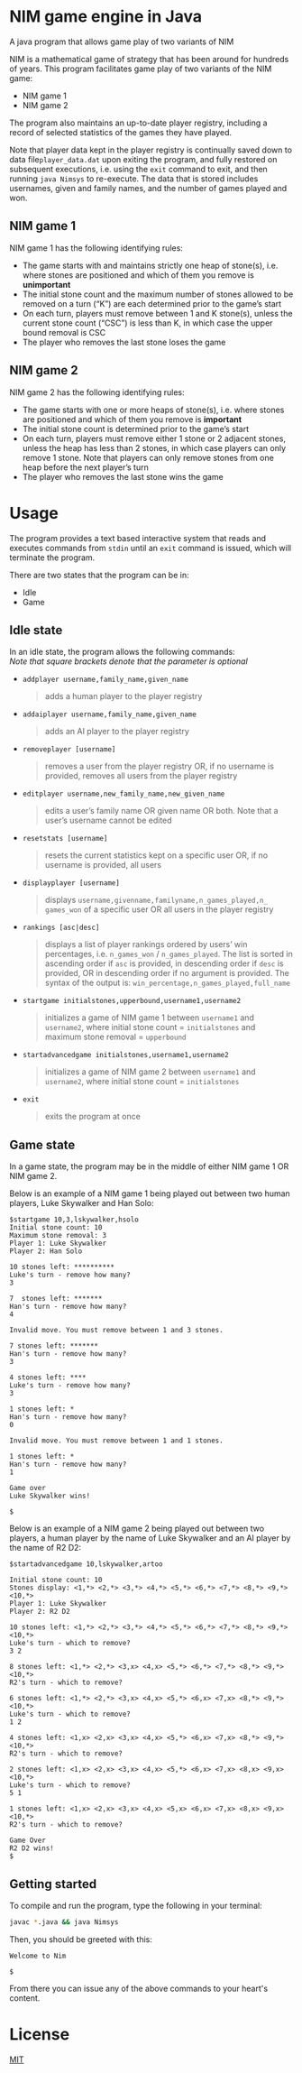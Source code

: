 # NIM game engine in Java
A java program that allows game play of two variants of NIM

NIM is a mathematical game of strategy that has been around for hundreds of years. This program facilitates game play of two variants of the NIM game:
- NIM game 1
- NIM game 2

The program also maintains an up-to-date player registry, including a record of selected statistics of the games they have played.

Note that player data kept in the player registry is continually saved down to data file`player_data.dat` upon exiting the program, and fully restored on subsequent executions, i.e. using the `exit` command to exit, and then running `java Nimsys` to re-execute.  The data that is stored includes usernames, given and family names, and the number of games played and won.

## NIM game 1

NIM game 1 has the following identifying rules:
- The game starts with and maintains strictly one heap of stone(s), i.e. where stones are positioned and which of them you remove is **unimportant**
- The initial stone count and the maximum number of stones allowed to be removed on a turn (“K”) are each determined prior to the game’s start
- On each turn, players must remove between 1 and K stone(s), unless the current stone count (“CSC”) is less than K, in which case the upper bound removal is CSC
- The player who removes the last stone loses the game
## NIM game 2
NIM game 2 has the following identifying rules:
- The game starts with one or more heaps of stone(s), i.e. where stones are positioned and which of them you remove is **important**
- The initial stone count is determined prior to the game’s start
- On each turn, players must remove either 1 stone or 2 adjacent stones, unless the heap has less than 2 stones, in which case players can only remove 1 stone. Note that players can only remove stones from one heap before the next player’s turn
- The player who removes the last stone wins the game
# Usage
The program provides a text based interactive system that reads and executes commands from `stdin` until an `exit` command is issued, which will terminate the program.

There are two states that the program can be in:
- Idle
- Game
## Idle state
In an idle state, the program allows the following commands:  
_Note that square brackets denote that the parameter is optional_
- `addplayer username,family_name,given_name`
	>adds a human player to the player registry
- `addaiplayer username,family_name,given_name`
	>adds an AI player to the player registry
- `removeplayer [username]`
	>removes a user from the player registry OR, if no username is provided, removes all users from the player registry
- `editplayer username,new_family_name,new_given_name`
	>edits a user’s family name OR given name OR both. Note that a user’s username cannot be edited
- `resetstats [username]`
	>resets the current statistics kept on a specific user OR, if no username is provided, all users
- `displayplayer [username]`
	>displays `username,givenname,familyname,n_games_played,n_ games_won` of a specific user OR all users in the player registry
- `rankings [asc|desc]`
	>displays a list of player rankings ordered by users’ win percentages, i.e. `n_games_won` / `n_games_played`. The list is sorted in ascending order if `asc` is provided, in descending order if `desc` is provided, OR in descending order if no argument is provided. The syntax of the output is: `win_percentage,n_games_played,full_name`
- `startgame initialstones,upperbound,username1,username2`
	>initializes a game of NIM game 1 between `username1` and `username2`, where initial stone count = `initialstones` and maximum stone removal = `upperbound`

- `startadvancedgame initialstones,username1,username2`
	>initializes a game of NIM game 2 between `username1` and `username2`, where initial stone count = `initialstones
`
- `exit`
	>exits the program at once

## Game state

In a game state, the program may be in the middle of either NIM game 1 OR NIM game 2.

Below is an example of a NIM game 1 being played out between two human players, Luke Skywalker and Han Solo:
```
$startgame 10,3,lskywalker,hsolo
Initial stone count: 10
Maximum stone removal: 3
Player 1: Luke Skywalker
Player 2: Han Solo

10 stones left: **********
Luke's turn - remove how many?
3

7  stones left: *******
Han's turn - remove how many?
4

Invalid move. You must remove between 1 and 3 stones.

7 stones left: *******
Han's turn - remove how many?
3

4 stones left: ****
Luke's turn - remove how many?
3

1 stones left: *
Han's turn - remove how many?
0

Invalid move. You must remove between 1 and 1 stones.

1 stones left: *
Han's turn - remove how many?
1

Game over
Luke Skywalker wins!

$
```

Below is an example of a NIM game 2 being played out between two players, a human player by the name of Luke Skywalker and an AI player by the name of R2 D2:
```
$startadvancedgame 10,lskywalker,artoo

Initial stone count: 10
Stones display: <1,*> <2,*> <3,*> <4,*> <5,*> <6,*> <7,*> <8,*> <9,*> <10,*>
Player 1: Luke Skywalker
Player 2: R2 D2

10 stones left: <1,*> <2,*> <3,*> <4,*> <5,*> <6,*> <7,*> <8,*> <9,*> <10,*>
Luke's turn - which to remove?
3 2

8 stones left: <1,*> <2,*> <3,x> <4,x> <5,*> <6,*> <7,*> <8,*> <9,*> <10,*>
R2's turn - which to remove?

6 stones left: <1,*> <2,*> <3,x> <4,x> <5,*> <6,x> <7,x> <8,*> <9,*> <10,*>
Luke's turn - which to remove?
1 2

4 stones left: <1,x> <2,x> <3,x> <4,x> <5,*> <6,x> <7,x> <8,*> <9,*> <10,*>
R2's turn - which to remove?

2 stones left: <1,x> <2,x> <3,x> <4,x> <5,*> <6,x> <7,x> <8,x> <9,x> <10,*>
Luke's turn - which to remove?
5 1

1 stones left: <1,x> <2,x> <3,x> <4,x> <5,x> <6,x> <7,x> <8,x> <9,x> <10,*>
R2's turn - which to remove?

Game Over
R2 D2 wins!
$
```
## Getting started
To compile and run the program, type the following in your terminal:
```bash
javac *.java && java Nimsys
```
Then, you should be greeted with this:
```
Welcome to Nim

$
```
From there you can issue any of the above commands to your heart's content.
# License
[MIT](https://choosealicense.com/licenses/mit/)
